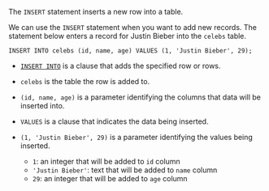 The `INSERT` statement inserts a new row into a table.

We can use the `INSERT` statement when you want to add new records. The statement below enters a record for Justin Bieber into the `celebs` table.

```
INSERT INTO celebs (id, name, age) VALUES (1, 'Justin Bieber', 29);
```

- [`INSERT INTO`](https://www.codecademy.com/resources/docs/sql/commands/insert-into?page_ref=catalog) is a clause that adds the specified row or rows.  
    
- `celebs` is the table the row is added to.  
    
- `(id, name, age)` is a parameter identifying the columns that data will be inserted into.  
    
- `VALUES` is a clause that indicates the data being inserted.  
    
- `(1, 'Justin Bieber', 29)` is a parameter identifying the values being inserted.
    - `1`: an integer that will be added to `id` column
    - `'Justin Bieber'`: text that will be added to `name` column
    - `29`: an integer that will be added to `age` column